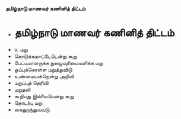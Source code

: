 **தமிழ்நாடு மாணவர் கணினித் திட்டம்**
- # தமிழ்நாடு மாணவர் கணினித் திட்டம்
- v. மறு
- கொடுக்கமாட்டேடென்று கூறு
- பேட்டியாளருக்க நுழைவுரிமையளிக்க மறு
- ஒப்புக்கொள்ள மறுத்துவிடு
- உண்மையன்றென்று அறிவி
- மறுப்புத் தெரிவி
- மறுதலி
- கூறியது இல்லையென்று கூறு
- தொடர்பு மறு
- கைதுறந்துவவடு.


